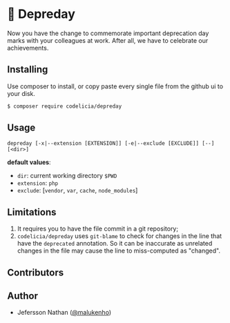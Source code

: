 🎂 Depreday
===========

Now you have the change to commemorate important deprecation day marks
with your colleagues at work. After all, we have to celebrate our 
achievements.

Installing
----------

Use composer to install, or copy paste every single file from the 
github ui to your disk.

```bash
$ composer require codelicia/depreday 
```

Usage
-----

```
depreday [-x|--extension [EXTENSION]] [-e|--exclude [EXCLUDE]] [--] [<dir>]
```

**default values**:

- `dir`: current working directory `$PWD`
- `extension`: `php`
- `exclude`: [`vendor`, `var`, `cache`, `node_modules`]

Limitations
-----------

1. It requires you to have the file commit in a git repository; 
2. `codelicia/depreday` uses `git-blame` to check for changes in the line
   that have the `deprecated` annotation. So it can be inaccurate as unrelated
   changes in the file may cause the line to miss-computed as "changed".

Contributors
------------

<!-- ALL-CONTRIBUTORS-BADGE:START -->
<!-- ALL-CONTRIBUTORS-BADGE:END -->

Author
------

- Jefersson Nathan ([@malukenho](http://github.com/malukenho))
